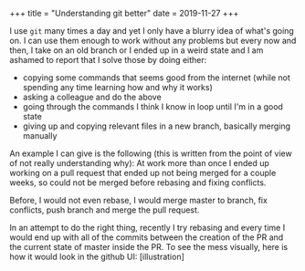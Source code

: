 +++
title = "Understanding git better"
date = 2019-11-27
+++

I use `git` many times a day and yet I only have a blurry idea of what's going on. I can use them enough to work 
without any problems but every now and then, I take on an old branch or I ended up in a weird state and I am ashamed
to report that I solve those by doing either:
* copying some commands that seems good from the internet (while not spending any time learning how and why it works)
* asking a colleague and do the above
* going through the commands I think I know in loop until I'm in a good state
* giving up and copying relevant files in a new branch, basically merging manually

An example I can give is the following (this is written from the point of view of not really understanding why):
At work more than once I ended up working on a pull request that ended up not being merged for a couple weeks, so could
not be merged before rebasing and fixing conflicts.

Before, I would not even rebase, I would merge master to branch, fix conflicts, push branch and merge the pull request.

In an attempt to do the right thing, recently I try rebasing and every time I would end up with all of the commits
between the creation of the PR and the current state of master inside the PR. To see the mess visually, here is how it
would look in the github UI:
[illustration]
